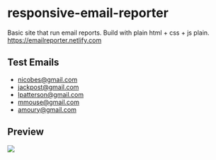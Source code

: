 # responsive-email-reporter
Basic site that run email reports. Build with plain html + css + js plain. 
https://emailreporter.netlify.com

## Test Emails
* nicobes@gmail.com
* jackpost@gmail.com
* lpatterson@gmail.com
* mmouse@gmail.com
* amoury@gmail.com

## Preview
![](https://i.imgur.com/QXE92PM.png)
